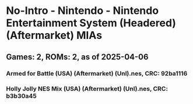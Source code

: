 # No-Intro - Nintendo - Nintendo Entertainment System (Headered) (Aftermarket) MIAs
## Games: 2, ROMs: 2, as of 2025-04-06

### Armed for Battle (USA) (Aftermarket) (Unl).nes, CRC: 92ba1116
### Holly Jolly NES Mix (USA) (Aftermarket) (Unl).nes, CRC: b3b30a45
